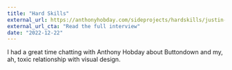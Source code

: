 ```yaml
---
title: "Hard Skills"
external_url: https://anthonyhobday.com/sideprojects/hardskills/justin-duke.html
external_url_cta: "Read the full interview"
date: "2022-12-22"
---
```


I had a great time chatting with Anthony Hobday about Buttondown and my, ah, toxic relationship with visual design.
